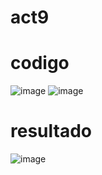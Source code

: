 # act9
# codigo
![image](https://github.com/user-attachments/assets/f8fe2e84-f3c8-4a25-81e7-080fe56201cc)
![image](https://github.com/user-attachments/assets/8088b5bb-8f28-4a3d-bac5-3676fa2d4e6b)


# resultado
![image](https://github.com/user-attachments/assets/24138138-f57e-448c-af83-9e53cb4e23d0)
